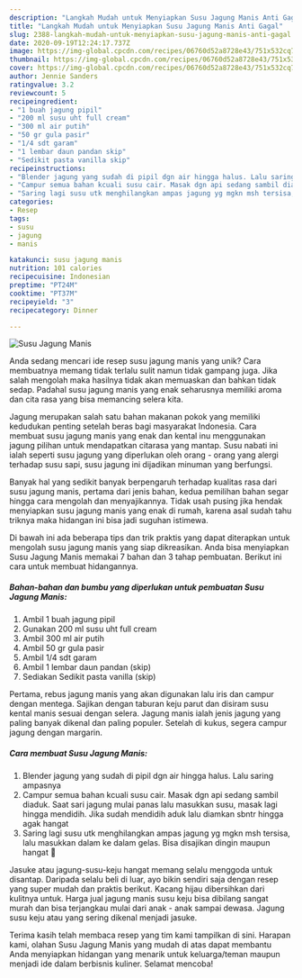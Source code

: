 ```yaml
---
description: "Langkah Mudah untuk Menyiapkan Susu Jagung Manis Anti Gagal"
title: "Langkah Mudah untuk Menyiapkan Susu Jagung Manis Anti Gagal"
slug: 2388-langkah-mudah-untuk-menyiapkan-susu-jagung-manis-anti-gagal
date: 2020-09-19T12:24:17.737Z
image: https://img-global.cpcdn.com/recipes/06760d52a8728e43/751x532cq70/susu-jagung-manis-foto-resep-utama.jpg
thumbnail: https://img-global.cpcdn.com/recipes/06760d52a8728e43/751x532cq70/susu-jagung-manis-foto-resep-utama.jpg
cover: https://img-global.cpcdn.com/recipes/06760d52a8728e43/751x532cq70/susu-jagung-manis-foto-resep-utama.jpg
author: Jennie Sanders
ratingvalue: 3.2
reviewcount: 5
recipeingredient:
- "1 buah jagung pipil"
- "200 ml susu uht full cream"
- "300 ml air putih"
- "50 gr gula pasir"
- "1/4 sdt garam"
- "1 lembar daun pandan skip"
- "Sedikit pasta vanilla skip"
recipeinstructions:
- "Blender jagung yang sudah di pipil dgn air hingga halus. Lalu saring ampasnya"
- "Campur semua bahan kcuali susu cair. Masak dgn api sedang sambil diaduk. Saat sari jagung mulai panas lalu masukkan susu, masak lagi hingga mendidih. Jika sudah mendidih aduk lalu diamkan sbntr hingga agak hangat"
- "Saring lagi susu utk menghilangkan ampas jagung yg mgkn msh tersisa, lalu masukkan dalam ke dalam gelas. Bisa disajikan dingin maupun hangat 🥰"
categories:
- Resep
tags:
- susu
- jagung
- manis

katakunci: susu jagung manis 
nutrition: 101 calories
recipecuisine: Indonesian
preptime: "PT24M"
cooktime: "PT37M"
recipeyield: "3"
recipecategory: Dinner

---
```



![Susu Jagung Manis](https://img-global.cpcdn.com/recipes/06760d52a8728e43/751x532cq70/susu-jagung-manis-foto-resep-utama.jpg)

Anda sedang mencari ide resep susu jagung manis yang unik? Cara membuatnya memang tidak terlalu sulit namun tidak gampang juga. Jika salah mengolah maka hasilnya tidak akan memuaskan dan bahkan tidak sedap. Padahal susu jagung manis yang enak seharusnya memiliki aroma dan cita rasa yang bisa memancing selera kita.

Jagung merupakan salah satu bahan makanan pokok yang memiliki kedudukan penting setelah beras bagi masyarakat Indonesia. Cara membuat susu jagung manis yang enak dan kental inu menggunakan jagung pilihan untuk mendapatkan citarasa yang mantap. Susu nabati ini ialah seperti susu jagung yang diperlukan oleh orang - orang yang alergi terhadap susu sapi, susu jagung ini dijadikan minuman yang berfungsi.

Banyak hal yang sedikit banyak berpengaruh terhadap kualitas rasa dari susu jagung manis, pertama dari jenis bahan, kedua pemilihan bahan segar hingga cara mengolah dan menyajikannya. Tidak usah pusing jika hendak menyiapkan susu jagung manis yang enak di rumah, karena asal sudah tahu triknya maka hidangan ini bisa jadi suguhan istimewa.


Di bawah ini ada beberapa tips dan trik praktis yang dapat diterapkan untuk mengolah susu jagung manis yang siap dikreasikan. Anda bisa menyiapkan Susu Jagung Manis memakai 7 bahan dan 3 tahap pembuatan. Berikut ini cara untuk membuat hidangannya.

<!--inarticleads1-->

##### Bahan-bahan dan bumbu yang diperlukan untuk pembuatan Susu Jagung Manis:

1. Ambil 1 buah jagung pipil
1. Gunakan 200 ml susu uht full cream
1. Ambil 300 ml air putih
1. Ambil 50 gr gula pasir
1. Ambil 1/4 sdt garam
1. Ambil 1 lembar daun pandan (skip)
1. Sediakan Sedikit pasta vanilla (skip)


Pertama, rebus jagung manis yang akan digunakan lalu iris dan campur dengan mentega. Sajikan dengan taburan keju parut dan disiram susu kental manis sesuai dengan selera. Jagung manis ialah jenis jagung yang paling banyak dikenal dan paling populer. Setelah di kukus, segera campur jagung dengan margarin. 

<!--inarticleads2-->

##### Cara membuat Susu Jagung Manis:

1. Blender jagung yang sudah di pipil dgn air hingga halus. Lalu saring ampasnya
1. Campur semua bahan kcuali susu cair. Masak dgn api sedang sambil diaduk. Saat sari jagung mulai panas lalu masukkan susu, masak lagi hingga mendidih. Jika sudah mendidih aduk lalu diamkan sbntr hingga agak hangat
1. Saring lagi susu utk menghilangkan ampas jagung yg mgkn msh tersisa, lalu masukkan dalam ke dalam gelas. Bisa disajikan dingin maupun hangat 🥰


Jasuke atau jagung-susu-keju hangat memang selalu menggoda untuk disantap. Daripada selalu beli di luar, ayo bikin sendiri saja dengan resep yang super mudah dan praktis berikut. Kacang hijau dibersihkan dari kulitnya untuk. Harga jual jagung manis susu keju bisa dibilang sangat murah dan bisa terjangkau mulai dari anak - anak sampai dewasa. Jagung susu keju atau yang sering dikenal menjadi jasuke. 

Terima kasih telah membaca resep yang tim kami tampilkan di sini. Harapan kami, olahan Susu Jagung Manis yang mudah di atas dapat membantu Anda menyiapkan hidangan yang menarik untuk keluarga/teman maupun menjadi ide dalam berbisnis kuliner. Selamat mencoba!

